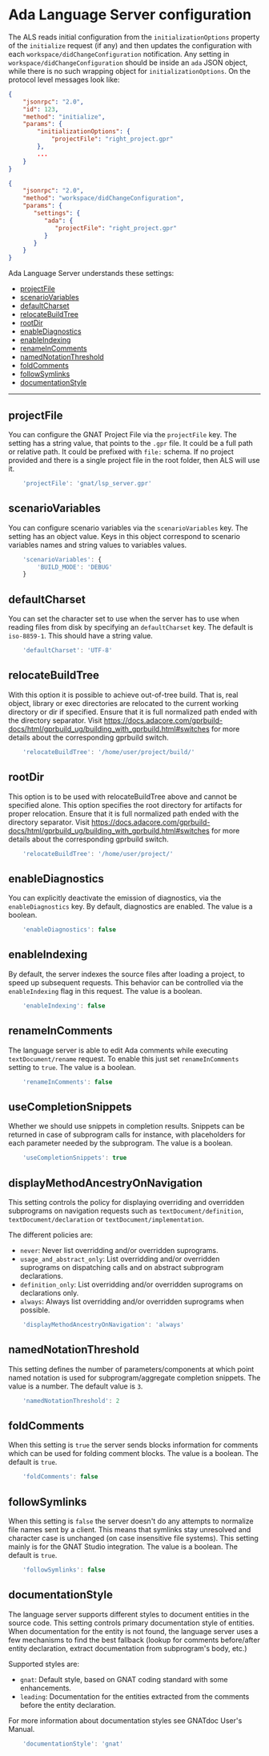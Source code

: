# Ada Language Server configuration

The ALS reads initial configuration from the `initializationOptions`
property of the `initialize` request (if any) and then updates
the configuration with each `workspace/didChangeConfiguration`
notification. Any setting in `workspace/didChangeConfiguration` should
be inside an `ada` JSON object, while there is no such wrapping object
for `initializationOptions`. On the protocol level messages look like:

```json
{
    "jsonrpc": "2.0",
    "id": 123,
    "method": "initialize",
    "params": {
        "initializationOptions": {
            "projectFile": "right_project.gpr"
        },
        ...
    }
}

{
    "jsonrpc": "2.0",
    "method": "workspace/didChangeConfiguration",
    "params": {
       "settings": {
          "ada": {
             "projectFile": "right_project.gpr"
          }
       }
    }
}
```

Ada Language Server understands these settings:

 * [projectFile](#projectFile)
 * [scenarioVariables](#scenarioVariables)
 * [defaultCharset](#defaultCharset)
 * [relocateBuildTree](#relocateBuildTree)
 * [rootDir](#rootDir)
 * [enableDiagnostics](#enableDiagnostics)
 * [enableIndexing](#enableIndexing)
 * [renameInComments](#renameInComments)
 * [namedNotationThreshold](#namedNotationThreshold)
 * [foldComments](#foldComments)
 * [followSymlinks](#followSymlinks)
 * [documentationStyle](#documentationStyle)

----



## projectFile

You can configure the GNAT Project File via the `projectFile` key.
The setting has a string value, that points to the `.gpr` file.
It could be a full path or relative path.
It could be prefixed with `file:` schema.
If no project provided and there is a single project file in the
root folder, then ALS will use it.

```javascript
    'projectFile': 'gnat/lsp_server.gpr'
```

## scenarioVariables
You can configure scenario variables via the `scenarioVariables` key.
The setting has an object value. Keys in this object correspond to
scenario variables names and string values to variables values.

```javascript
    'scenarioVariables': {
        'BUILD_MODE': 'DEBUG'
    }
```
## defaultCharset
You can set the character set to use when the server has to use when reading
files from disk by specifying an `defaultCharset` key. The default is
`iso-8859-1`. This should have a string value.

```javascript
    'defaultCharset': 'UTF-8'
```

## relocateBuildTree
With this option it is possible to achieve out-of-tree build. That is,
real object, library or exec directories are relocated to the current
working directory or dir if specified. Ensure that it is full normalized
path ended with the directory separator. Visit
https://docs.adacore.com/gprbuild-docs/html/gprbuild_ug/building_with_gprbuild.html#switches
for more details about the corresponding gprbuild switch.
```javascript
    'relocateBuildTree': '/home/user/project/build/'
```

## rootDir
This option is to be used with relocateBuildTree above and cannot be
specified alone. This option specifies the root directory for artifacts
for proper relocation. Ensure that it is full normalized path ended
with the directory separator. Visit
https://docs.adacore.com/gprbuild-docs/html/gprbuild_ug/building_with_gprbuild.html#switches
for more details about the corresponding gprbuild switch.
```javascript
    'relocateBuildTree': '/home/user/project/'
```

## enableDiagnostics
You can explicitly deactivate the emission of diagnostics, via the
`enableDiagnostics` key. By default, diagnostics are enabled.
The value is a boolean.

```javascript
    'enableDiagnostics': false
```

## enableIndexing
By default, the server indexes the source files after loading a project,
to speed up subsequent requests. This behavior can be controlled
via the `enableIndexing` flag in this request.
The value is a boolean.

```javascript
    'enableIndexing': false
```

## renameInComments
The language server is able to edit Ada comments while executing
`textDocument/rename` request. To enable this just set
`renameInComments` setting to `true`.
The value is a boolean.

```javascript
    'renameInComments': false
```

## useCompletionSnippets
Whether we should use snippets in completion results. Snippets can be
returned in case of subprogram calls for instance, with placeholders
for each parameter needed by the subprogram.
The value is a boolean.

```javascript
    'useCompletionSnippets': true
```

## displayMethodAncestryOnNavigation
This setting controls the policy for displaying overriding and overridden
subprograms on navigation requests such as `textDocument/definition`,
`textDocument/declaration` or `textDocument/implementation`.

The different policies are:

  * `never`: Never list overridding and/or overridden suprograms.
  * `usage_and_abstract_only`: List overridding and/or overridden suprograms
     on dispatching calls and on abstract subprogram declarations.
  * `definition_only`: List overridding and/or overridden suprograms on
     declarations only.
  * `always`: Always list overridding and/or overridden suprograms when
     possible.

```javascript
    'displayMethodAncestryOnNavigation': 'always'
```

## namedNotationThreshold
This setting defines the number of parameters/components at which point named
notation is used for subprogram/aggregate completion snippets.
The value is a number. The default value is `3`.

```javascript
    'namedNotationThreshold': 2
```

## foldComments
When this setting is `true` the server sends blocks information for comments which can be used for folding comment blocks.
The value is a boolean. The default is `true`.

```javascript
    'foldComments': false
```
## followSymlinks

When this setting is `false` the server doesn't do any attempts to normalize file names sent by a client.
This means that symlinks stay unresolved and character case is unchanged (on case insensitive file systems).
This setting mainly is for the GNAT Studio integration.
The value is a boolean. The default is `true`.

```javascript
    'followSymlinks': false
```

## documentationStyle
The language server supports different styles to document entities in the source
code. This setting controls primary documentation style of entities. When
documentation for the entity is not found, the language server uses a few
mechanisms to find the best fallback (lookup for comments before/after entity
declaration, extract documentation from subprogram's body, etc.)

Supported styles are:

  * `gnat`: Default style, based on GNAT coding standard with some
    enhancements.
  * `leading`: Documentation for the entities extracted from the comments
    before the entity declaration.

For more information about documentation styles see GNATdoc User's Manual.

```javascript
    'documentationStyle': 'gnat'
```

